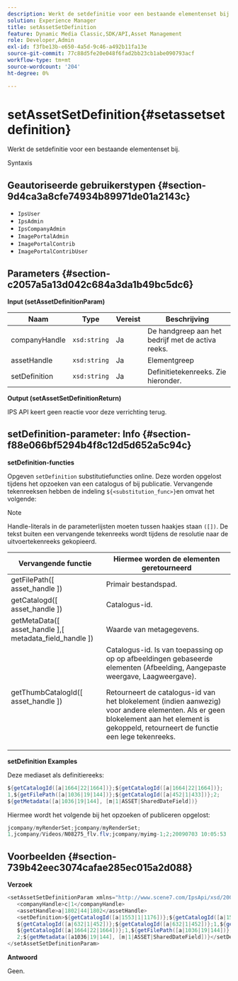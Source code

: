 ```yaml
---
description: Werkt de setdefinitie voor een bestaande elementenset bij.
solution: Experience Manager
title: setAssetSetDefinition
feature: Dynamic Media Classic,SDK/API,Asset Management
role: Developer,Admin
exl-id: f3fbe13b-e650-4a5d-9c46-a492b11fa13e
source-git-commit: 77c88d5fe20e048f6fad2bb23cb1abe090793acf
workflow-type: tm+mt
source-wordcount: '204'
ht-degree: 0%

---
```


# setAssetSetDefinition{#setassetsetdefinition}

Werkt de setdefinitie voor een bestaande elementenset bij.

Syntaxis

## Geautoriseerde gebruikerstypen {#section-9d4ca3a8cfe74934b89971de01a2143c}

* `IpsUser`
* `IpsAdmin`
* `IpsCompanyAdmin`
* `ImagePortalAdmin`
* `ImagePortalContrib`
* `ImagePortalContribUser`

## Parameters {#section-c2057a5a13d042c684a3da1b49bc5dc6}

**Input (setAssetDefinitionParam)**

| Naam | Type | Vereist | Beschrijving |
|---|---|---|---|
| companyHandle | `xsd:string` | Ja | De handgreep aan het bedrijf met de activa reeks. |
| assetHandle | `xsd:string` | Ja | Elementgreep |
| setDefinition | `xsd:string` | Ja | Definitietekenreeks. Zie hieronder. |

**Output (setAssetSetDefinitionReturn)**

IPS API keert geen reactie voor deze verrichting terug.

## setDefinition-parameter: Info {#section-f88e066bf5294b4f8c12d5d652a5c94c}

**setDefinition-functies**

Opgeven `setDefinition` substitutiefuncties online. Deze worden opgelost tijdens het opzoeken van een catalogus of bij publicatie. Vervangende tekenreeksen hebben de indeling `${<substitution_func>}`en omvat het volgende:

>[!NOTE]
>
>Handle-literals in de parameterlijsten moeten tussen haakjes staan `([])`. De tekst buiten een vervangende tekenreeks wordt tijdens de resolutie naar de uitvoertekenreeks gekopieerd.

<table id="table_A93D2C273B694C289208AA926B2597CD"> 
 <thead> 
  <tr> 
   <th colname="col1" class="entry"> Vervangende functie </th> 
   <th colname="col2" class="entry"> Hiermee worden de elementen geretourneerd </th> 
  </tr> 
 </thead>
 <tbody> 
  <tr> 
   <td colname="col1"> <span class="codeph"> getFilePath([ <span class="varname"> asset_handle </span>]) </span> </td> 
   <td colname="col2"> Primair bestandspad. </td> 
  </tr> 
  <tr> 
   <td colname="col1"> <span class="codeph"> getCatalogd([ <span class="varname"> asset_handle </span>]) </span> </td> 
   <td colname="col2"> Catalogus-id. </td> 
  </tr> 
  <tr> 
   <td colname="col1"> <span class="codeph"> getMetaData([ <span class="varname"> asset_handle </span>],[ <span class="varname"> metadata_field_handle </span>]) </span> </td> 
   <td colname="col2"> Waarde van metagegevens. </td> 
  </tr> 
  <tr> 
   <td colname="col1"> <span class="codeph"> getThumbCatalogId([ <span class="varname"> asset_handle </span>]) </span> </td> 
   <td colname="col2"> Catalogus-id. Is van toepassing op op op afbeeldingen gebaseerde elementen (Afbeelding, Aangepaste weergave, Laagweergave). <p>Retourneert de catalogus-id van het blokelement (indien aanwezig) voor andere elementen. Als er geen blokelement aan het element is gekoppeld, retourneert de functie een lege tekenreeks. </p> </td> 
  </tr> 
 </tbody> 
</table>

**setDefinition Examples**

Deze mediaset als definitiereeks:

```java
${getCatalogId([a|1664|22|1664])};${getCatalogId([a|1664|22|1664])}; 
1,${getFilePath([a|1036|19|144])};${getCatalogId([a|452|1|433])};2; 
${getMetadata([a|1036|19|144], [m|1|ASSET|SharedDateField])}
```

Hiermee wordt het volgende bij het opzoeken of publiceren opgelost:

```java
jcompany/myRenderSet;jcompany/myRenderSet; 
1,jcompany/Videos/N08275_flv.flv;jcompany/myimg-1;2;20090703 10:05:53
```

## Voorbeelden {#section-739b42eec3074cafae285ec015a2d088}

**Verzoek**

```java
<setAssetSetDefinitionParam xmlns="http://www.scene7.com/IpsApi/xsd/2009-07-31"> 
   <companyHandle>c|1</companyHandle> 
   <assetHandle>a|1802|44|1802</assetHandle> 
   <setDefinition>${getCatalogId([a|1553|1|1176])};${getCatalogId([a|1553|1|1176])};1;img1, 
   ${getCatalogId([a|632|1|452])};${getCatalogId([a|632|1|452])};1,${getCatalogId([a|1664|22|1664])}; 
   ${getCatalogId([a|1664|22|1664])};1,${getFilePath([a|1036|19|144])};${getCatalogId([ a|452|1|433])}; 
   2;${getMetadata([a1036|19|144], [m|1|ASSET|SharedDateField])}</setDefinition> 
</setAssetSetDefinitionParam>
```

**Antwoord**

Geen.
